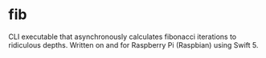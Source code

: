 # fib

CLI executable that asynchronously calculates fibonacci iterations to ridiculous depths.
Written on and for Raspberry Pi (Raspbian) using Swift 5.

